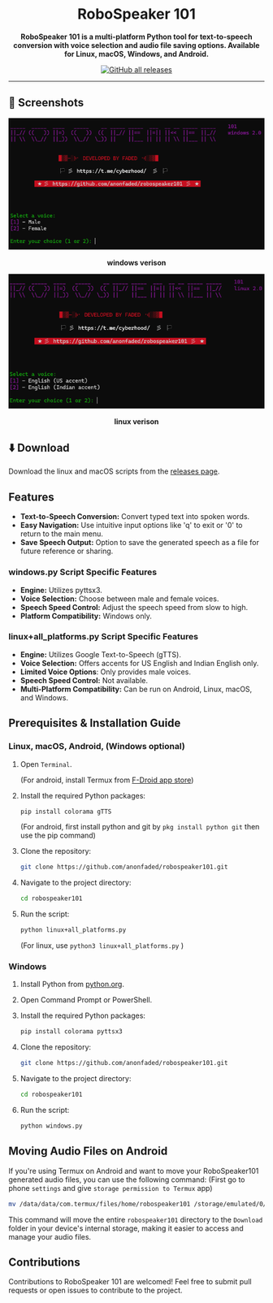 <div align="center">

# RoboSpeaker 101

**RoboSpeaker 101 is a multi-platform Python tool for text-to-speech conversion with voice selection and audio file saving options. Available for Linux, macOS, Windows, and Android.**

[![GitHub all releases](https://img.shields.io/github/downloads/anonfaded/robospeaker101/total?label=Downloads&logo=github)](https://github.com/anonfaded/robospeaker101/releases/)

</div>

---

## 📱 Screenshots

<div align="center">
<img src="/img/1.png" style="width: 700px; height: auto;" >

__windows verison__

<img src="/img/2.png" style="width: 700px; height: auto;" >

__linux verison__

</div>

## ⬇️ Download

Download the linux and macOS scripts from the [releases page](https://github.com/anonfaded/robospeaker101/releases/tag/v2.0).


## Features

- **Text-to-Speech Conversion:** Convert typed text into spoken words.
- **Easy Navigation:** Use intuitive input options like 'q' to exit or '0' to return to the main menu.
- **Save Speech Output:** Option to save the generated speech as a file for future reference or sharing.

### windows.py Script Specific Features

- **Engine:** Utilizes pyttsx3.
- **Voice Selection:** Choose between male and female voices.
- **Speech Speed Control:** Adjust the speech speed from slow to high.
- **Platform Compatibility:** Windows only.

### linux+all_platforms.py Script Specific Features

- **Engine:** Utilizes Google Text-to-Speech (gTTS).
- **Voice Selection:** Offers accents for US English and Indian English only.
- **Limited Voice Options**: Only provides male voices.
- **Speech Speed Control:** Not available.
- **Multi-Platform Compatibility:** Can be run on Android, Linux, macOS, and Windows.


## Prerequisites & Installation Guide

### Linux, macOS, Android, (Windows optional)
1. Open `Terminal`.

    (For android, install Termux from [F-Droid app store](https://f-droid.org/F-Droid.apk))

2. Install the required Python packages: 
   ```bash
   pip install colorama gTTS
   ```
   (For android, first install python and git by `pkg install python git` then use the pip command)

3. Clone the repository: 
   ```bash
   git clone https://github.com/anonfaded/robospeaker101.git
   ```

4. Navigate to the project directory: 
   ```bash
   cd robospeaker101
   ```

5. Run the script:
   ```bash
   python linux+all_platforms.py
   ```
   (For linux, use `python3 linux+all_platforms.py` )
   
### Windows

1. Install Python from [python.org](https://www.python.org/downloads/).

2. Open Command Prompt or PowerShell.

3. Install the required Python packages:
   ```bash
   pip install colorama pyttsx3
   ```

4. Clone the repository:
    ```bash
    git clone https://github.com/anonfaded/robospeaker101.git
    ```

5. Navigate to the project directory:
    ```bash
    cd robospeaker101
    ```

6. Run the script:
    ```bash
    python windows.py
    ```

## Moving Audio Files on Android

If you're using Termux on Android and want to move your RoboSpeaker101 generated audio files, you can use the following command:
(First go to phone `settings` and give `storage permission to Termux` app)

```bash
mv /data/data/com.termux/files/home/robospeaker101 /storage/emulated/0/Download
```
This command will move the entire `robospeaker101` directory to the `Download` folder in your device's internal storage, making it easier to access and manage your audio files.



## Contributions

Contributions to RoboSpeaker 101 are welcomed! Feel free to submit pull requests or open issues to contribute to the project.

